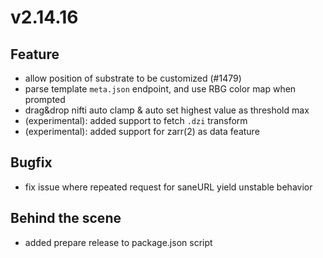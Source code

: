 # v2.14.16

## Feature

- allow position of substrate to be customized (#1479)
- parse template `meta.json` endpoint, and use RBG color map when prompted
- drag&drop nifti auto clamp & auto set highest value as threshold max
- (experimental): added support to fetch `.dzi` transform
- (experimental): added support for zarr(2) as data feature

## Bugfix

- fix issue where repeated request for saneURL yield unstable behavior

## Behind the scene

- added prepare release to package.json script
